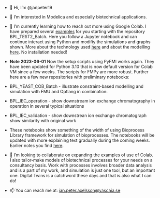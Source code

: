 - 👋 Hi, I’m @janpeter19
- 👀 I’m interested in Modelica and especially biotechnical applications.
- 🌱 I’m currently learning how to reach out more using Google Colab. I have prepared several 
[examples](https://github.com/janpeter19/References/blob/main/Examples_used.md)
for you starting with the repository BPL_TEST2_Batch. Here you follow a Jupyter notebook and can continue interact using Python and modifiy the simulations and graphs shown. More about the technology used
[here](https://github.com/janpeter19/References/blob/main/Technology_used.md) and about the modelling 
[here](https://github.com/janpeter19/References/blob/main/Modelling_used.md).
No installation needed! 

- **Note 2023-06-01** Now the setup scripts using PyFMI works again. They have been updated for Python 3.10 that is now default version for Colab VM since a few weeks. The scripts for FMPy are more robust. Further here are a few new repositories with preliminary notebooks:
*    BPL_YEAST_COB_Batch - illustrate constraint-based modelling and simulation with FMU and Optlang in combination.
*    BPL_IEC_operation - show downstream ion exchange chromatography in operation in several typical situations 
*    BPL_IEC_validation - show downstrean ion exchange chromatograph show similarity with original work
     
* These notebooks show something of the width of using Bioprocess Library framework for simulation of bioprocesses. The notebooks will be updated with more explaining text gradually during the coming weeks. Earlier notes you find [here](https://github.com/janpeter19/References/blob/main/Notes.md).

- 💞️ I’m looking to collaborate on expanding the examples of use of Colab. I also tailor-make models of biotechnical processes for your needs on a consultancy basis. Work with processes involves broader data analysis and is a part of my work, and simulation is just one tool, but an important one. Digital Twins is a catchword these days and that is also what I can do!

- 📫 You can reach me at: jan.peter.axelsson@vascaia.se

<!---
janpeter19/janpeter19 is a ✨ special ✨ repository because its `README.md` (this file) appears on your GitHub profile.
You can click the Preview link to take a look at your changes.
--->
